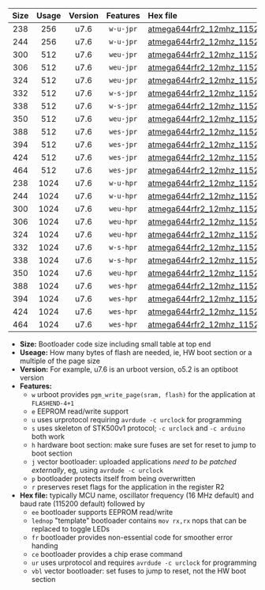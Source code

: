 |Size|Usage|Version|Features|Hex file|
|:-:|:-:|:-:|:-:|:--|
|238|256|u7.6|`w-u-jpr`|[atmega644rfr2_12mhz_115200bps_ur_vbl.hex](https://raw.githubusercontent.com/stefanrueger/urboot/main//atmega644rfr2_12mhz_115200bps_ur_vbl.hex)|
|244|256|u7.6|`w-u-jpr`|[atmega644rfr2_12mhz_115200bps_lednop_ur_vbl.hex](https://raw.githubusercontent.com/stefanrueger/urboot/main//atmega644rfr2_12mhz_115200bps_lednop_ur_vbl.hex)|
|300|512|u7.6|`weu-jpr`|[atmega644rfr2_12mhz_115200bps_ee_ur_vbl.hex](https://raw.githubusercontent.com/stefanrueger/urboot/main//atmega644rfr2_12mhz_115200bps_ee_ur_vbl.hex)|
|306|512|u7.6|`weu-jpr`|[atmega644rfr2_12mhz_115200bps_ee_lednop_ur_vbl.hex](https://raw.githubusercontent.com/stefanrueger/urboot/main//atmega644rfr2_12mhz_115200bps_ee_lednop_ur_vbl.hex)|
|324|512|u7.6|`weu-jpr`|[atmega644rfr2_12mhz_115200bps_ee_lednop_fr_ur_vbl.hex](https://raw.githubusercontent.com/stefanrueger/urboot/main//atmega644rfr2_12mhz_115200bps_ee_lednop_fr_ur_vbl.hex)|
|332|512|u7.6|`w-s-jpr`|[atmega644rfr2_12mhz_115200bps_vbl.hex](https://raw.githubusercontent.com/stefanrueger/urboot/main//atmega644rfr2_12mhz_115200bps_vbl.hex)|
|338|512|u7.6|`w-s-jpr`|[atmega644rfr2_12mhz_115200bps_lednop_vbl.hex](https://raw.githubusercontent.com/stefanrueger/urboot/main//atmega644rfr2_12mhz_115200bps_lednop_vbl.hex)|
|350|512|u7.6|`weu-jpr`|[atmega644rfr2_12mhz_115200bps_ee_lednop_fr_ce_ur_vbl.hex](https://raw.githubusercontent.com/stefanrueger/urboot/main//atmega644rfr2_12mhz_115200bps_ee_lednop_fr_ce_ur_vbl.hex)|
|388|512|u7.6|`wes-jpr`|[atmega644rfr2_12mhz_115200bps_ee_vbl.hex](https://raw.githubusercontent.com/stefanrueger/urboot/main//atmega644rfr2_12mhz_115200bps_ee_vbl.hex)|
|394|512|u7.6|`wes-jpr`|[atmega644rfr2_12mhz_115200bps_ee_lednop_vbl.hex](https://raw.githubusercontent.com/stefanrueger/urboot/main//atmega644rfr2_12mhz_115200bps_ee_lednop_vbl.hex)|
|424|512|u7.6|`wes-jpr`|[atmega644rfr2_12mhz_115200bps_ee_lednop_fr_vbl.hex](https://raw.githubusercontent.com/stefanrueger/urboot/main//atmega644rfr2_12mhz_115200bps_ee_lednop_fr_vbl.hex)|
|464|512|u7.6|`wes-jpr`|[atmega644rfr2_12mhz_115200bps_ee_lednop_fr_ce_vbl.hex](https://raw.githubusercontent.com/stefanrueger/urboot/main//atmega644rfr2_12mhz_115200bps_ee_lednop_fr_ce_vbl.hex)|
|238|1024|u7.6|`w-u-hpr`|[atmega644rfr2_12mhz_115200bps_ur.hex](https://raw.githubusercontent.com/stefanrueger/urboot/main//atmega644rfr2_12mhz_115200bps_ur.hex)|
|244|1024|u7.6|`w-u-hpr`|[atmega644rfr2_12mhz_115200bps_lednop_ur.hex](https://raw.githubusercontent.com/stefanrueger/urboot/main//atmega644rfr2_12mhz_115200bps_lednop_ur.hex)|
|300|1024|u7.6|`weu-hpr`|[atmega644rfr2_12mhz_115200bps_ee_ur.hex](https://raw.githubusercontent.com/stefanrueger/urboot/main//atmega644rfr2_12mhz_115200bps_ee_ur.hex)|
|306|1024|u7.6|`weu-hpr`|[atmega644rfr2_12mhz_115200bps_ee_lednop_ur.hex](https://raw.githubusercontent.com/stefanrueger/urboot/main//atmega644rfr2_12mhz_115200bps_ee_lednop_ur.hex)|
|324|1024|u7.6|`weu-hpr`|[atmega644rfr2_12mhz_115200bps_ee_lednop_fr_ur.hex](https://raw.githubusercontent.com/stefanrueger/urboot/main//atmega644rfr2_12mhz_115200bps_ee_lednop_fr_ur.hex)|
|332|1024|u7.6|`w-s-hpr`|[atmega644rfr2_12mhz_115200bps.hex](https://raw.githubusercontent.com/stefanrueger/urboot/main//atmega644rfr2_12mhz_115200bps.hex)|
|338|1024|u7.6|`w-s-hpr`|[atmega644rfr2_12mhz_115200bps_lednop.hex](https://raw.githubusercontent.com/stefanrueger/urboot/main//atmega644rfr2_12mhz_115200bps_lednop.hex)|
|350|1024|u7.6|`weu-hpr`|[atmega644rfr2_12mhz_115200bps_ee_lednop_fr_ce_ur.hex](https://raw.githubusercontent.com/stefanrueger/urboot/main//atmega644rfr2_12mhz_115200bps_ee_lednop_fr_ce_ur.hex)|
|388|1024|u7.6|`wes-hpr`|[atmega644rfr2_12mhz_115200bps_ee.hex](https://raw.githubusercontent.com/stefanrueger/urboot/main//atmega644rfr2_12mhz_115200bps_ee.hex)|
|394|1024|u7.6|`wes-hpr`|[atmega644rfr2_12mhz_115200bps_ee_lednop.hex](https://raw.githubusercontent.com/stefanrueger/urboot/main//atmega644rfr2_12mhz_115200bps_ee_lednop.hex)|
|424|1024|u7.6|`wes-hpr`|[atmega644rfr2_12mhz_115200bps_ee_lednop_fr.hex](https://raw.githubusercontent.com/stefanrueger/urboot/main//atmega644rfr2_12mhz_115200bps_ee_lednop_fr.hex)|
|464|1024|u7.6|`wes-hpr`|[atmega644rfr2_12mhz_115200bps_ee_lednop_fr_ce.hex](https://raw.githubusercontent.com/stefanrueger/urboot/main//atmega644rfr2_12mhz_115200bps_ee_lednop_fr_ce.hex)|

- **Size:** Bootloader code size including small table at top end
- **Useage:** How many bytes of flash are needed, ie, HW boot section or a multiple of the page size
- **Version:** For example, u7.6 is an urboot version, o5.2 is an optiboot version
- **Features:**
  + `w` urboot provides `pgm_write_page(sram, flash)` for the application at `FLASHEND-4+1`
  + `e` EEPROM read/write support
  + `u` uses urprotocol requiring `avrdude -c urclock` for programming
  + `s` uses skeleton of STK500v1 protocol; `-c urclock` and `-c arduino` both work
  + `h` hardware boot section: make sure fuses are set for reset to jump to boot section
  + `j` vector bootloader: uploaded applications *need to be patched externally*, eg, using `avrdude -c urclock`
  + `p` bootloader protects itself from being overwritten
  + `r` preserves reset flags for the application in the register R2
- **Hex file:** typically MCU name, oscillator frequency (16 MHz default) and baud rate (115200 default) followed by
  + `ee` bootloader supports EEPROM read/write
  + `lednop` "template" bootloader contains `mov rx,rx` nops that can be replaced to toggle LEDs
  + `fr` bootloader provides non-essential code for smoother error handing
  + `ce` bootloader provides a chip erase command
  + `ur` uses urprotocol and requires `avrdude -c urclock` for programming
  + `vbl` vector bootloader: set fuses to jump to reset, not the HW boot section
